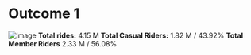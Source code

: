 # Outcome 1
![image](https://github.com/AADITYAPRABALCHAWLA/GOOGLE-DATA-ANALYSIS-CAPSTONE-PROJECT/assets/103323016/71c30205-59bc-4dfa-92d9-0c18ad12263c)
**Total rides:** 4.15 M
**Total Casual Riders:** 1.82 M / 43.92%
**Total Member Riders** 2.33 M / 56.08%
